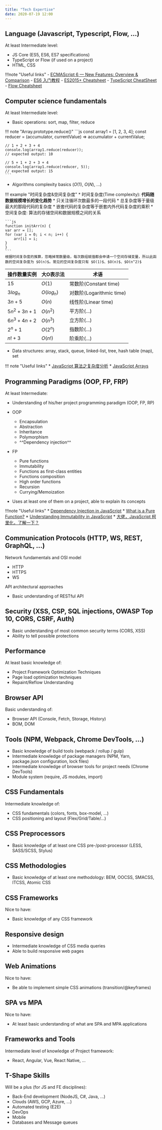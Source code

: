 ```yaml
---
title: "Tech Expertise"
date: 2020-07-19 12:00
---
```


## Language (Javascript, Typescript, Flow, ...)

At least Intermediate level:

- JS Core (ES5, ES6, ES7 specifications)
- TypeScript or Flow (if used on a project)
- HTML, CSS

!!!note "Useful links"
    - [ECMAScript 6 — New Features: Overview & Comparison](http://es6-features.org)
    - [ES6 入门教程](https://es6.ruanyifeng.com)
    - [ES2015+ Cheatsheet](https://devhints.io/es6)
    - [TypeScript CheatSheet](https://devhints.io/typescript)
    - [Flow Cheatsheet](https://devhints.io/flow)

## Computer science fundamentals

At least Intermediate level:

- Basic operations: sort, map, filter, reduce

!!! note "Array.prototype.reduce()"
    ```js
    const array1 = [1, 2, 3, 4];
    const reducer = (accumulator, currentValue) => accumulator + currentValue;

    // 1 + 2 + 3 + 4
    console.log(array1.reduce(reducer));
    // expected output: 10

    // 5 + 1 + 2 + 3 + 4
    console.log(array1.reduce(reducer, 5));
    // expected output: 15
    ```

- Algorithms complexity basics ($O(1)$, $O(N)$, ...)

!!! example "时间复杂度&空间复杂度"
    * 时间复杂度(Time complexity): **代码随数据规模增长的变化趋势**
        * 只关注循环次数最多的一段代码
        * 总复杂度等于量级最大的那段代码的复杂度
        * 嵌套代码的复杂度等于嵌套内外代码复杂度的乘积
    * 空间复杂度: 算法的存储空间和数据规模之间的关系


    ```js
    function initArr(n) {
    var arr = [];
    for (var i = 0; i < n; i++) {
        arr[i] = i;
    }
    }
    ```
    根据时间复杂度的推算，忽略掉常数量级，每次数组赋值都会申请一个空间存储变量，所以此函数的空间复杂度为 $O(n)$。常见的空间复杂度只有 $O(1)$、$O(n)$、$O(n^2)$


| **操作数量实例** | **大O表示法** | **术语** |
| -------------------------- | --------- | ---- |
| $15$ | $O(1)$ | 常数阶(Constant time) |
| $3log_n$ | $O(log_n)$ | 对数阶(Logarithmic time) |
| $3n+5$ | $O(n)$ | 线性阶(Linear time) |
| $5n^2+3n+1$ | $O(n^2)$ | 平方阶(...) |
| $6n^3+4n+2$ | $O(n^3)$ | 立方阶(...) |
| $2^n+1$ | $O(2^n)$ | 指数阶(...) |
| $n!+3$ | $O(n!)$ | 阶乘阶(...) |


- Data structures: array, stack, queue, linked-list, tree, hash table (map), set

!!! note "Useful links"
    * [JavaScript 算法之复杂度分析](https://juejin.im/post/5c2a1d9d6fb9a04a0f654581)
    * [JavaScript Arrays](https://www.w3schools.com/js/js_arrays.asp)

## Programming Paradigms (OOP, FP, FRP)

At least Intermediate:

- Understanding of his/her project programming paradigm (OOP, FP, RP)

- OOP
    - Encapsulation
    - Abstraction
    - Inheritance
    - Polymorphism
    - ^^Dependency injection^^
- FP
    - Pure functions
    - Immutability
    - Functions as first-class entities
    - Functions composition
    - High order functions
    - Recursion
    - Currying/Memoization

- Uses at least one of them on a project, able to explain its concepts

!!!note "Useful links"
    * [Dependency Injection in JavaScript](https://www.devbridge.com/articles/dependency-injection-in-javascript/)
    * [What is a Pure Function?](https://medium.com/javascript-scene/master-the-javascript-interview-what-is-a-pure-function-d1c076bec976)
    * [Understanding Immutability in JavaScript](https://css-tricks.com/understanding-immutability-in-javascript/)
    * [大佬，JavaScript 柯里化，了解一下？](https://juejin.im/post/5af13664f265da0ba266efcf)


## Communication Protocols (HTTP, WS, REST, GraphQL, ...)

Network fundamentals and OSI model

- HTTP
- HTTPS
- WS

API architectural approaches

- Basic understanding of RESTful API

## Security (XSS, CSP, SQL injections, OWASP Top 10, CORS, CSRF, Auth)

- Basic understanding of most common security terms (CORS, XSS)
- Ability to tell possible protections

## Performance

At least basic knowledge of:

- Project Framework Optimization Techniques
- Page load optimization techniques
- Repaint/Reflow Understanding

## Browser API

Basic understanding of:

- Browser API (Console, Fetch, Storage, History)
- BOM, DOM

## Tools (NPM, Webpack, Chrome DevTools, ...)

- Basic knowledge of build tools (webpack / rollup / gulp)
- Intermediate knowledge of package managers (NPM, Yarn, package.json configuration, lock files)
- Intermediate knowledge of browser tools for project needs (Chrome DevTools)
- Module system (require, JS modules, import)

## CSS Fundamentals

Intermediate knowledge of:

- CSS fundamentals (colors, fonts, box-model, ...)
- CSS positioning and layout (Flex/Grid/Table/...)

## CSS Preprocessors

- Basic knowledge of at least one CSS pre-/post-processor (LESS, SASS/SCSS, Stylus)

## CSS Methodologies

- Basic knowledge of at least one methodology: BEM, OOCSS, SMACSS, ITCSS, Atomic CSS

## CSS Frameworks

Nice to have:

- Basic knowledge of any CSS framework

## Responsive design

- Intermediate knowledge of CSS media queries
- Able to build responsive web pages

## Web Animations

Nice to have:

- Be able to implement simple CSS animations (transition/@keyframes)

## SPA vs MPA

Nice to have:

- At least basic understanding of what are SPA and MPA applications

## Frameworks and Tools

Intermediate level of knowledge of Project framework:

- React, Angular, Vue, React Native, ...

## T-Shape Skills

Will be a plus (for JS and FE disciplines):

- Back-End development (NodeJS, C#, Java, ...)
- Clouds (AWS, GCP, Azure, ...)
- Automated testing (E2E)
- DevOps
- Mobile
- Databases and Message queues